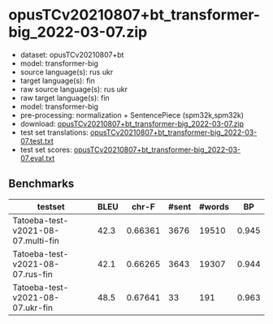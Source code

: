 # opusTCv20210807+bt_transformer-big_2022-03-07.zip

* dataset: opusTCv20210807+bt
* model: transformer-big
* source language(s): rus ukr
* target language(s): fin
* raw source language(s): rus ukr
* raw target language(s): fin
* model: transformer-big
* pre-processing: normalization + SentencePiece (spm32k,spm32k)
* download: [opusTCv20210807+bt_transformer-big_2022-03-07.zip](https://object.pouta.csc.fi/Tatoeba-MT-models/zle-fin/opusTCv20210807+bt_transformer-big_2022-03-07.zip)
* test set translations: [opusTCv20210807+bt_transformer-big_2022-03-07.test.txt](https://object.pouta.csc.fi/Tatoeba-MT-models/zle-fin/opusTCv20210807+bt_transformer-big_2022-03-07.test.txt)
* test set scores: [opusTCv20210807+bt_transformer-big_2022-03-07.eval.txt](https://object.pouta.csc.fi/Tatoeba-MT-models/zle-fin/opusTCv20210807+bt_transformer-big_2022-03-07.eval.txt)

## Benchmarks

| testset | BLEU  | chr-F | #sent | #words | BP |
|---------|-------|-------|-------|--------|----|
| Tatoeba-test-v2021-08-07.multi-fin 	| 42.3 	| 0.66361 	| 3676 	| 19510 	| 0.945 |
| Tatoeba-test-v2021-08-07.rus-fin 	| 42.1 	| 0.66265 	| 3643 	| 19307 	| 0.944 |
| Tatoeba-test-v2021-08-07.ukr-fin 	| 48.5 	| 0.67641 	| 33 	| 191 	| 0.963 |

